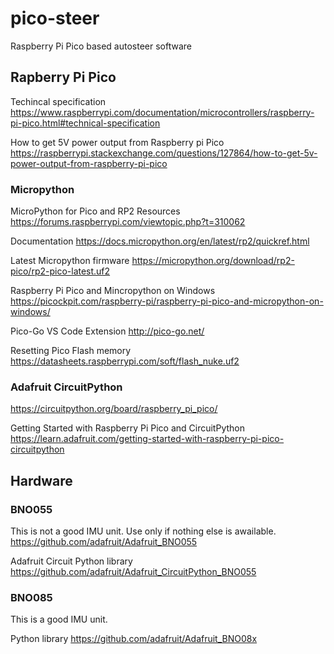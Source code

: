 # pico-steer
Raspberry Pi Pico based autosteer software

## Rapberry Pi Pico

Techincal specification https://www.raspberrypi.com/documentation/microcontrollers/raspberry-pi-pico.html#technical-specification

How to get 5V power output from Raspberry pi Pico https://raspberrypi.stackexchange.com/questions/127864/how-to-get-5v-power-output-from-raspberry-pi-pico

### Micropython

MicroPython for Pico and RP2 Resources https://forums.raspberrypi.com/viewtopic.php?t=310062

Documentation https://docs.micropython.org/en/latest/rp2/quickref.html

Latest Micropython firmware https://micropython.org/download/rp2-pico/rp2-pico-latest.uf2

Raspberry Pi Pico and Mincropython on Windows https://picockpit.com/raspberry-pi/raspberry-pi-pico-and-micropython-on-windows/

Pico-Go VS Code Extension http://pico-go.net/

Resetting Pico Flash memory https://datasheets.raspberrypi.com/soft/flash_nuke.uf2

### Adafruit CircuitPython

https://circuitpython.org/board/raspberry_pi_pico/

Getting Started with Raspberry Pi Pico and CircuitPython https://learn.adafruit.com/getting-started-with-raspberry-pi-pico-circuitpython

## Hardware

### BNO055 

This is not a good IMU unit. Use only if nothing else is awailable. https://github.com/adafruit/Adafruit_BNO055

Adafruit Circuit Python library https://github.com/adafruit/Adafruit_CircuitPython_BNO055

### BNO085

This is a good IMU unit.

Python library https://github.com/adafruit/Adafruit_BNO08x